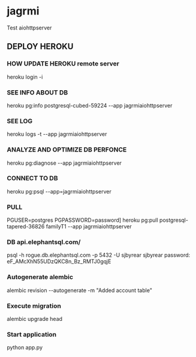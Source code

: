 # jagrmi

Test aiohttpserver

## DEPLOY HEROKU

### HOW UPDATE HEROKU remote server

heroku login -i

### SEE INFO ABOUT DB

heroku pg:info postgresql-cubed-59224 --app jagrmiaiohttpserver

### SEE LOG

heroku logs -t --app jagrmiaiohttpserver

### ANALYZE AND OPTIMIZE DB PERFONCE

heroku pg:diagnose --app jagrmiaiohttpserver

### CONNECT TO DB

heroku pg:psql --app=jagrmiaiohttpserver

### PULL

PGUSER=postgres PGPASSWORD=password]
heroku pg:pull postgresql-tapered-36826 familyT1
--app jagrmiaiohttpserver

### DB api.elephantsql.com/

psql -h rogue.db.elephantsql.com -p 5432 -U sjbyrear sjbyrear
password: eF_AMcXhN55UDzQKC8n_Bz_RMTJ0gqjE


### Autogenerate alembic
alembic revision --autogenerate -m "Added account table"

### Execute migration
alembic upgrade head

### Start application
python app.py